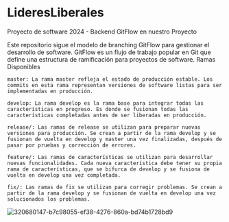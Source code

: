 # LideresLiberales

Proyecto de software 2024 - Backend
GitFlow en nuestro Proyecto

Este repositorio sigue el modelo de branching GitFlow para gestionar el desarrollo de software. GitFlow es un flujo de trabajo popular en Git que define una estructura de ramificación para proyectos de software.
Ramas Disponibles

    master: La rama master refleja el estado de producción estable. Los commits en esta rama representan versiones de software listas para ser implementadas en producción.

    develop: La rama develop es la rama base para integrar todas las características en progreso. Es donde se fusionan todas las características completadas antes de ser liberadas en producción.

    release/: Las ramas de release se utilizan para preparar nuevas versiones para producción. Se crean a partir de la rama develop y se fusionan de vuelta en develop y master una vez finalizadas, después de pasar por pruebas y corrección de errores.

    feature/: Las ramas de características se utilizan para desarrollar nuevas funcionalidades. Cada nueva característica debe tener su propia rama de características, que se bifurca de develop y se fusiona de vuelta en develop una vez completada.

    fix/: Las ramas de fix se utilizan para corregir problemas. Se crean a partir de la rama develop y se fusionan de vuelta en develop una vez solucionados los problemas.

![320680147-b7c98055-ef38-4276-860a-bd74b1728bd9](https://github.com/user-attachments/assets/d2fe6e49-798c-422b-8a76-fdfd608f74d5)
